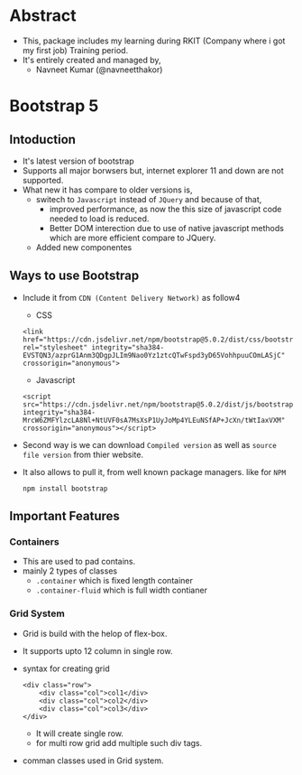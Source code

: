 # Abstract
- This, package includes my learning during RKIT (Company where i got my first job) Training period.
- It's entirely created and managed by,
    - Navneet Kumar (@navneetthakor)


# Bootstrap 5

## Intoduction
- It's latest version of bootstrap
- Supports all major borwsers but, internet explorer 11 and down are not supported.
- What new it has compare to older versions is,
    - switech to ```Javascript``` instead of ```JQuery``` and because of that,
        - improved performance, as now the this size of javascript code needed to load is reduced.
        - Better DOM interection due to use of native javascript methods which are more efficient compare to JQuery.
    - Added new componentes

## Ways to use Bootstrap
- Include it from ``` CDN (Content Delivery Network) ``` as follow4
    - CSS
    ```
    <link href="https://cdn.jsdelivr.net/npm/bootstrap@5.0.2/dist/css/bootstrap.min.css" rel="stylesheet" integrity="sha384-EVSTQN3/azprG1Anm3QDgpJLIm9Nao0Yz1ztcQTwFspd3yD65VohhpuuCOmLASjC" crossorigin="anonymous">
    ```

    - Javascript
    ```
    <script src="https://cdn.jsdelivr.net/npm/bootstrap@5.0.2/dist/js/bootstrap.bundle.min.js" integrity="sha384-MrcW6ZMFYlzcLA8Nl+NtUVF0sA7MsXsP1UyJoMp4YLEuNSfAP+JcXn/tWtIaxVXM" crossorigin="anonymous"></script>
    ```

- Second way is we can download ``` Compiled version ``` as well as ``` source file version ``` from thier website.
- It also allows to pull it, from well known package managers. like for ``` NPM ```
    ```
    npm install bootstrap
    ```

## Important Features
### Containers
- This are used to pad contains.
- mainly 2 types of classes
    - ``` .container ``` which is fixed length container
    - ``` .container-fluid ``` which is full width contianer


### Grid System
- Grid is build with the helop of flex-box.
- It supports upto 12 column in single row.
- syntax for creating grid 
    ```
    <div class="row">
        <div class="col">col1</div>
        <div class="col">col2</div>
        <div class="col">col3</div>
    </div>
    ```
    - It will create single row.
    - for multi row grid add multiple such div tags.

- comman classes used in Grid system.
    



